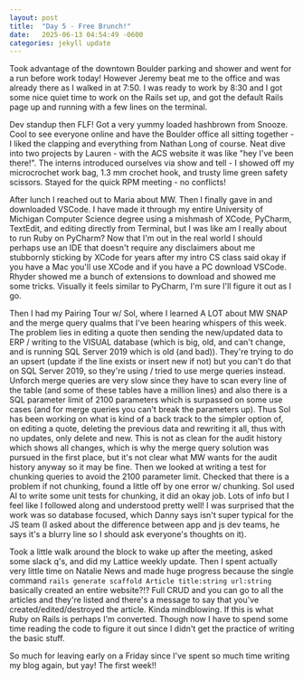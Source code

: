 ```yaml
---
layout: post
title:  "Day 5 - Free Brunch!"
date:   2025-06-13 04:54:49 -0600
categories: jekyll update
---
```


Took advantage of the downtown Boulder parking and shower and went for a run before work today! However Jeremy beat me to the office and was already there as I walked in at 7:50. I was ready to work by 8:30 and I got some nice quiet time to work on the Rails set up, and got the default Rails page up and running with a few lines on the terminal.

Dev standup then FLF! Got a very yummy loaded hashbrown from Snooze. Cool to see everyone online and have the Boulder office all sitting together - I liked the clapping and everything from Nathan Long of course. Neat dive into two projects by Lauren - with the ACS website it was like "hey I've been there!". The interns introduced ourselves via show and tell - I showed off my microcrochet work bag, 1.3 mm crochet hook, and trusty lime green safety scissors. Stayed for the quick RPM meeting - no conflicts!

After lunch I reached out to Maria about MW. Then I finally gave in and downloaded VSCode. I have made it through my entire University of Michigan Computer Science degree using a mishmash of XCode, PyCharm, TextEdit, and editing directly from Terminal, but I was like am I really about to run Ruby on PyCharm? Now that I'm out in the real world I should perhaps use an IDE that doesn't require any disclaimers about me stubbornly sticking by XCode for years after my intro CS class said okay if you have a Mac you'll use XCode and if you have a PC download VSCode. Rhyder showed me a bunch of extensions to download and showed me some tricks. Visually it feels similar to PyCharm, I'm sure I'll figure it out as I go.

Then I had my Pairing Tour w/ Sol, where I learned A LOT about MW SNAP and the merge query qualms that I've been hearing whispers of this week. The problem lies in editing a quote then sending the new/updated data to ERP / writing to the VISUAL database (which is big, old, and can't change, and is running SQL Server 2019 which is old (and bad)). They're trying to do an upsert (update if the line exists or insert new if not) but you can't do that on SQL Server 2019, so they're using / tried to use merge queries instead.  Unforch merge queries are very slow since they have to scan every line of the table (and some of these tables have a million lines) and also there is a SQL parameter limit of 2100 parameters which is surpassed on some use cases (and for merge queries you can't break the parameters up). Thus Sol has been working on what is kind of a back track to the simpler option of, on editing a quote, deleting the previous data and rewriting it all, thus with no updates, only delete and new. This is not as clean for the audit history which shows all changes, which is why the merge query solution was pursued in the first place, but it's not clear what MW wants for the audit history anyway so it may be fine. Then we looked at writing a test for chunking queries to avoid the 2100 parameter limit. Checked that there is a problem if not chunking, found a little off by one error w/ chunking. Sol used AI to write some unit tests for chunking, it did an okay job. Lots of info but I feel like I followed along and understood pretty well! I was surprised that the work was so database focused, which Danny says isn't super typical for the JS team (I asked about the difference between app and js dev teams, he says it's a blurry line so I should ask everyone's thoughts on it).

Took a little walk around the block to wake up after the meeting, asked some slack q's, and did my Lattice weekly update. Then I spent actually very little time on Natalie News and made huge progress because the single command ```rails generate scaffold Article title:string url:string``` basically created an entire website?!? Full CRUD and you can go to all the articles and they're listed and there's a message to say that you've created/edited/destroyed the article. Kinda mindblowing. If this is what Ruby on Rails is perhaps I'm converted. Though now I have to spend some time reading the code to figure it out since I didn't get the practice of writing the basic stuff. 

So much for leaving early on a Friday since I've spent so much time writing my blog again, but yay! The first week!!